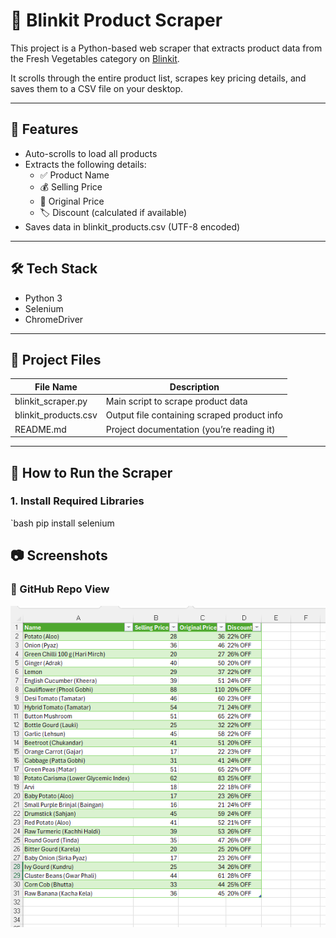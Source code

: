 # 🛒 Blinkit Product Scraper

This project is a Python-based web scraper that extracts product data from the Fresh Vegetables category on [Blinkit](https://blinkit.com).

It scrolls through the entire product list, scrapes key pricing details, and saves them to a CSV file on your desktop.

---

## 📌 Features

- Auto-scrolls to load all products
- Extracts the following details:
  - ✅ Product Name
  - 💰 Selling Price
  - 💸 Original Price
  - 🏷️ Discount (calculated if available)
- Saves data in blinkit_products.csv (UTF-8 encoded)

---

## 🛠️ Tech Stack

- Python 3
- Selenium
- ChromeDriver

---

## 📁 Project Files

| File Name              | Description                                 |
|------------------------|---------------------------------------------|
| blinkit_scraper.py     | Main script to scrape product data          |
| blinkit_products.csv   | Output file containing scraped product info |
| README.md              | Project documentation (you’re reading it)   |

---

## 🚀 How to Run the Scraper

### 1. Install Required Libraries

`bash
pip install selenium

## 📷 Screenshots

### 🔹 GitHub Repo View

![Repository Screenshot](https://github.com/Ampika-Maity/blinkit-scraper/blob/main/SS%20of%20blinkit%20scraper.png)
